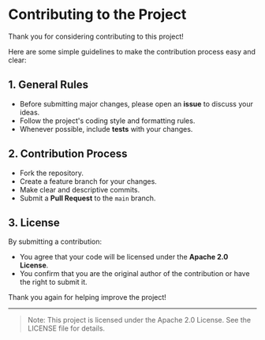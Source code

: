 # Contributing to the Project

Thank you for considering contributing to this project!

Here are some simple guidelines to make the contribution process easy and clear:

## 1. General Rules
- Before submitting major changes, please open an **issue** to discuss your ideas.
- Follow the project's coding style and formatting rules.
- Whenever possible, include **tests** with your changes.

## 2. Contribution Process
- Fork the repository.
- Create a feature branch for your changes.
- Make clear and descriptive commits.
- Submit a **Pull Request** to the `main` branch.

## 3. License
By submitting a contribution:
- You agree that your code will be licensed under the **Apache 2.0 License**.
- You confirm that you are the original author of the contribution or have the right to submit it.

Thank you again for helping improve the project!

---

> Note: This project is licensed under the Apache 2.0 License. See the LICENSE file for details.
